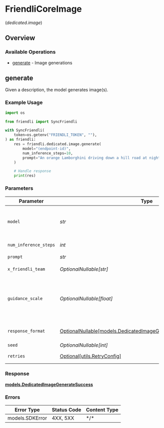 # FriendliCoreImage
(*dedicated.image*)

## Overview

### Available Operations

* [generate](#generate) - Image generations

## generate

Given a description, the model generates image(s).

### Example Usage

```python
import os

from friendli import SyncFriendli

with SyncFriendli(
    token=os.getenv("FRIENDLI_TOKEN", ""),
) as friendli:
    res = friendli.dedicated.image.generate(
        model="(endpoint-id)",
        num_inference_steps=10,
        prompt="An orange Lamborghini driving down a hill road at night with a beautiful ocean view in the background.",
    )

    # Handle response
    print(res)
```

### Parameters

| Parameter                                                                                                                                                                                                                                                                                | Type                                                                                                                                                                                                                                                                                     | Required                                                                                                                                                                                                                                                                                 | Description                                                                                                                                                                                                                                                                              | Example                                                                                                                                                                                                                                                                                  |
| ---------------------------------------------------------------------------------------------------------------------------------------------------------------------------------------------------------------------------------------------------------------------------------------- | ---------------------------------------------------------------------------------------------------------------------------------------------------------------------------------------------------------------------------------------------------------------------------------------- | ---------------------------------------------------------------------------------------------------------------------------------------------------------------------------------------------------------------------------------------------------------------------------------------- | ---------------------------------------------------------------------------------------------------------------------------------------------------------------------------------------------------------------------------------------------------------------------------------------- | ---------------------------------------------------------------------------------------------------------------------------------------------------------------------------------------------------------------------------------------------------------------------------------------- |
| `model`                                                                                                                                                                                                                                                                                  | *str*                                                                                                                                                                                                                                                                                    | :heavy_check_mark:                                                                                                                                                                                                                                                                       | ID of target endpoint. If you want to send request to specific adapter, use the format "YOUR_ENDPOINT_ID:YOUR_ADAPTER_ROUTE". Otherwise, you can just use "YOUR_ENDPOINT_ID" alone.                                                                                                      | (endpoint-id)                                                                                                                                                                                                                                                                            |
| `num_inference_steps`                                                                                                                                                                                                                                                                    | *int*                                                                                                                                                                                                                                                                                    | :heavy_check_mark:                                                                                                                                                                                                                                                                       | The number of inference steps to use during image generation. Supported range: [1, 50].                                                                                                                                                                                                  |                                                                                                                                                                                                                                                                                          |
| `prompt`                                                                                                                                                                                                                                                                                 | *str*                                                                                                                                                                                                                                                                                    | :heavy_check_mark:                                                                                                                                                                                                                                                                       | A text description of the desired image(s).                                                                                                                                                                                                                                              |                                                                                                                                                                                                                                                                                          |
| `x_friendli_team`                                                                                                                                                                                                                                                                        | *OptionalNullable[str]*                                                                                                                                                                                                                                                                  | :heavy_minus_sign:                                                                                                                                                                                                                                                                       | ID of team to run requests as (optional parameter).                                                                                                                                                                                                                                      |                                                                                                                                                                                                                                                                                          |
| `guidance_scale`                                                                                                                                                                                                                                                                         | *OptionalNullable[float]*                                                                                                                                                                                                                                                                | :heavy_minus_sign:                                                                                                                                                                                                                                                                       | Adjusts the alignment of the generated image with the input prompt. Higher values (e.g., 8-10) make the output more faithful to the prompt, while lower values (e.g., 1-5) encourage more creative freedom. This parameter may be irrelevant for certain models, such as `FLUX.Schnell`. |                                                                                                                                                                                                                                                                                          |
| `response_format`                                                                                                                                                                                                                                                                        | [OptionalNullable[models.DedicatedImageGenerationBodyResponseFormat]](../../models/dedicatedimagegenerationbodyresponseformat.md)                                                                                                                                                        | :heavy_minus_sign:                                                                                                                                                                                                                                                                       | The format in which the generated image(s) will be returned. One of `url(default)`, `raw`, `png`, `jpeg`, and `jpg`.                                                                                                                                                                     |                                                                                                                                                                                                                                                                                          |
| `seed`                                                                                                                                                                                                                                                                                   | *OptionalNullable[int]*                                                                                                                                                                                                                                                                  | :heavy_minus_sign:                                                                                                                                                                                                                                                                       | The seed to use for image generation.                                                                                                                                                                                                                                                    |                                                                                                                                                                                                                                                                                          |
| `retries`                                                                                                                                                                                                                                                                                | [Optional[utils.RetryConfig]](../../models/utils/retryconfig.md)                                                                                                                                                                                                                         | :heavy_minus_sign:                                                                                                                                                                                                                                                                       | Configuration to override the default retry behavior of the client.                                                                                                                                                                                                                      |                                                                                                                                                                                                                                                                                          |

### Response

**[models.DedicatedImageGenerateSuccess](../../models/dedicatedimagegeneratesuccess.md)**

### Errors

| Error Type      | Status Code     | Content Type    |
| --------------- | --------------- | --------------- |
| models.SDKError | 4XX, 5XX        | \*/\*           |